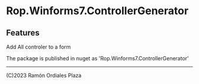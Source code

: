 ﻿# Rop.Winforms7.ControllerGenerator

Features
--------

Add All controler to a form

The package is published in nuget as 'Rop.Winforms7.ControllerGenerator'

 ------
 (C)2023 Ramón Ordiales Plaza
